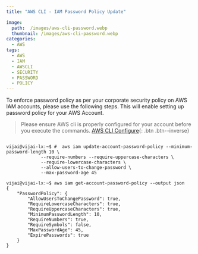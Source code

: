 ```yaml
---
title: "AWS CLI - IAM Password Policy Update" 

image: 
  path:  /images/aws-cli-password.webp
  thumbnail: /images/aws-cli-password.webp 
categories:
  - AWS 
tags:
  - AWS
  - IAM
  - AWSCLI 
  - SECURITY 
  - PASSWORD 
  - POLICY 
---
```


To enforce password policy as per your corporate security policy on AWS IAM accounts, please use the following steps.
This will enable setting up password policy for your AWS Account. 


> Please ensure AWS cli is properly configured for your account before you execute the commands.
[AWS CLI Configure](https://docs.aws.amazon.com/cli/latest/userguide/cli-chap-configure.html){: .btn .btn--inverse}



~~~shell 

vijai@vijai-lx:~$ #  aws iam update-account-password-policy --minimum-password-length 10 \
		     --require-numbers --require-uppercase-characters \
		     --require-lowercase-characters \
		     --allow-users-to-change-password \ 
 		     --max-password-age 45 

vijai@vijai-lx:~$ aws iam get-account-password-policy --output json 
{
    "PasswordPolicy": {
        "AllowUsersToChangePassword": true, 
        "RequireLowercaseCharacters": true, 
        "RequireUppercaseCharacters": true, 
        "MinimumPasswordLength": 10, 
        "RequireNumbers": true, 
        "RequireSymbols": false, 
        "MaxPasswordAge": 45, 
        "ExpirePasswords": true
    }
}


~~~ 
